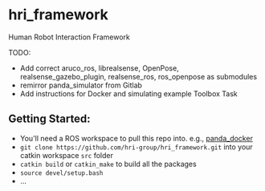 # hri_framework
Human Robot Interaction Framework

TODO:
- Add correct aruco_ros, librealsense, OpenPose, realsense_gazebo_plugin, realsense_ros, ros_openpose as submodules
- remirror panda_simulator from Gitlab
- Add instructions for Docker and simulating example Toolbox Task

## Getting Started:

- You'll need a ROS workspace to pull this repo into. e.g., [panda_docker](https://github.com/hri-group/panda_docker.git)
- `git clone https://github.com/hri-group/hri_framework.git` into your catkin workspace `src` folder
- `catkin build` or `catkin_make` to build all the packages
- `source devel/setup.bash`
- ...
